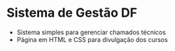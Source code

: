 Sistema de Gestão DF
====================

- Sistema simples para gerenciar chamados técnicos
- Página em HTML e CSS para divulgação dos cursos